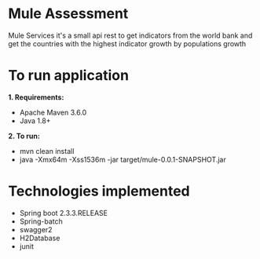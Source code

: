 Mule Assessment
===========================
Mule Services it's a small api rest to get indicators from the world bank and get the countries with the highest indicator growth by populations growth  


To run application
============================  
**1. Requirements:**
  - Apache Maven 3.6.0
  - Java 1.8+
  
  
**2. To run:**
  - mvn clean install
  - java -Xmx64m -Xss1536m -jar target/mule-0.0.1-SNAPSHOT.jar
  

**Technologies implemented**
========================
  - Spring boot 2.3.3.RELEASE
  - Spring-batch
  - swagger2
  - H2Database
  - junit
